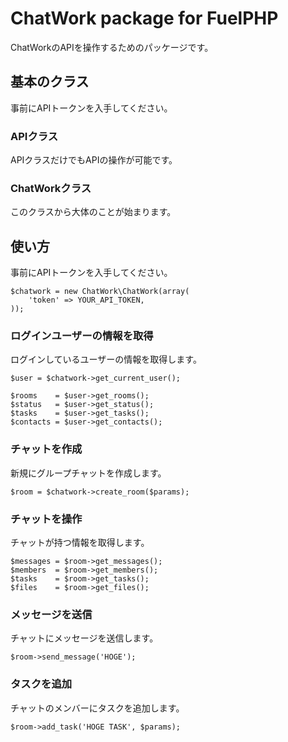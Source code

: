 # ChatWork package for FuelPHP

ChatWorkのAPIを操作するためのパッケージです。

## 基本のクラス
事前にAPIトークンを入手してください。

### APIクラス
APIクラスだけでもAPIの操作が可能です。

### ChatWorkクラス
このクラスから大体のことが始まります。

## 使い方
事前にAPIトークンを入手してください。

```
$chatwork = new ChatWork\ChatWork(array(
	'token' => YOUR_API_TOKEN,
));
```

### ログインユーザーの情報を取得
ログインしているユーザーの情報を取得します。

```
$user = $chatwork->get_current_user();

$rooms    = $user->get_rooms();
$status   = $user->get_status();
$tasks    = $user->get_tasks();
$contacts = $user->get_contacts();
```

### チャットを作成
新規にグループチャットを作成します。

```
$room = $chatwork->create_room($params);
```

### チャットを操作
チャットが持つ情報を取得します。

```
$messages = $room->get_messages();
$members  = $room->get_members();
$tasks    = $room->get_tasks();
$files    = $room->get_files();
```

### メッセージを送信
チャットにメッセージを送信します。

```
$room->send_message('HOGE');
```

### タスクを追加
チャットのメンバーにタスクを追加します。

```
$room->add_task('HOGE TASK', $params);
```
